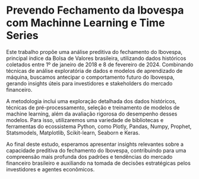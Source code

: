 # **Prevendo Fechamento da Ibovespa com Machinne Learning e Time Series**

Este trabalho propõe uma análise preditiva do fechamento do Ibovespa, principal índice da Bolsa de Valores brasileira, utilizando dados históricos coletados entre 1º de janeiro de 2018 e 8 de fevereiro de 2024. Combinando técnicas de análise exploratória de dados e modelos de aprendizado de máquina, buscamos antecipar o comportamento futuro do Ibovespa, gerando insights úteis para investidores e stakeholders do mercado financeiro.

A metodologia inclui uma exploração detalhada dos dados históricos, técnicas de pré-processamento, seleção e treinamento de modelos de machine learning, além da avaliação rigorosa do desempenho desses modelos. Para isso, utilizaremos uma variedade de bibliotecas e ferramentas do ecossistema Python, como Plotly, Pandas, Numpy, Prophet, Statsmodels, Matplotlib, Scikit-learn, Seaborn e Keras.

Ao final deste estudo, esperamos apresentar insights relevantes sobre a capacidade preditiva do fechamento do Ibovespa, contribuindo para uma compreensão mais profunda dos padrões e tendências do mercado financeiro brasileiro e auxiliando na tomada de decisões estratégicas pelos investidores e agentes econômicos.
